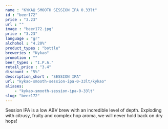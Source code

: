 ```yaml
---
name : "ΚΥΚΑΩ SMOOTH SESSION IPA 0.33lt"
id : "beer172"
price : "3.23"
url : ""
image : "beer172.jpg"
price : "3.23"
language : "gr"
alchohol : "4.20%"
product_types : "bottle"
breweries : "Kykao"
promotion : ""
beer_types : "I.P.A."
retail_price : "3.4"
discount : "5%"
description_short : "SESSION IPA"
url: "kykao-smooth-session-ipa-0-33lt/kykao"
aliases: 
    - "kykao-smooth-session-ipa-0-33lt"
slug: "beer172"
---
```


Session IPA is a low ABV brew with an incredible level
of depth. Exploding with citrusy, fruity and complex hop aroma, we will never hold back on dry hops!